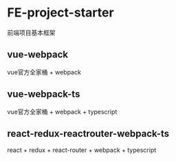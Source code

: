 # FE-project-starter

前端项目基本框架

## vue-webpack

vue官方全家桶 + webpack

## vue-webpack-ts

vue官方全家桶 + webpack + typescript

## react-redux-reactrouter-webpack-ts

react + redux + react-router + webpack + typescript

